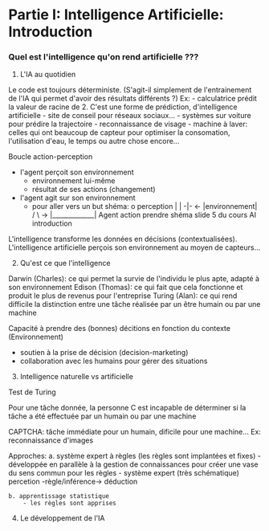# Partie I: Intelligence Artificielle: Introduction

### Quel est l'intelligence qu'on rend artificielle ???
1. L'IA au quotidien

Le code est toujours déterministe. (S'agit-il simplement de l'entrainement de l'IA qui permet d'avoir des résultats différents ?)
Ex: 
    - calculatrice prédit la valeur de racine de 2. C'est une forme de prédiction, d'intelligence artificielle
    - site de conseil pour réseaux sociaux...
    - systèmes sur voiture pour prédire la trajectoire
    - reconnaissance de visage
    - machine à laver: celles qui ont beaucoup de capteur pour optimiser la consomation, l'utilisation d'eau, le temps ou autre chose encore...

Boucle action-perception

- l'agent perçoit son environnement
    - environnement lui-même
    - résultat de ses actions (changement)
- l'agent agit sur son environnement
    - pour aller vers un but
shéma:
    o     perception   |             |
   -|-     <-          |environnement|
   / \     ->          |_____________|
    Agent  action
prendre shéma slide 5 du cours AI introduction

L'intelligence transforme les données en décisions (contextualisées).
L'intelligence artificielle perçois son environnement au moyen de capteurs...

2. Qu'est ce que l'intelligence

Darwin (Charles): ce qui permet la survie de l'individu le plus apte, adapté à son environnement
Edison (Thomas): ce qui fait que cela fonctionne et produit le plus de revenus pour l'entreprise
Turing (Alan): ce qui rend difficile la distinction entre une tâche réalisée par un être humain ou par une machine

Capacité à prendre des (bonnes) décitions en fonction du contexte (Environnement)
- soutien à la prise de décision (decision-marketing)
- collaboration avec les humains pour gérer des situations

3. Intelligence naturelle vs artificielle

Test de Turing

Pour une tâche donnée, la personne C est incapable de déterminer si la tâche a été effectuée par un humain ou par une machine

CAPTCHA: tâche immédiate pour un humain, dificile pour une machine... Ex: reconnaissance d'images

Approches:
    a. système expert à règles (les règles sont implantées et fixes)
        - développée en parallèle à la gestion de connaissances pour créer une vase du sens commun pour les règles
        - système expert (très schématique)
        percetion -règle/inférence-> déduction

    b. apprentissage statistique
        - les règles sont apprises

4. Le développement de l'IA
